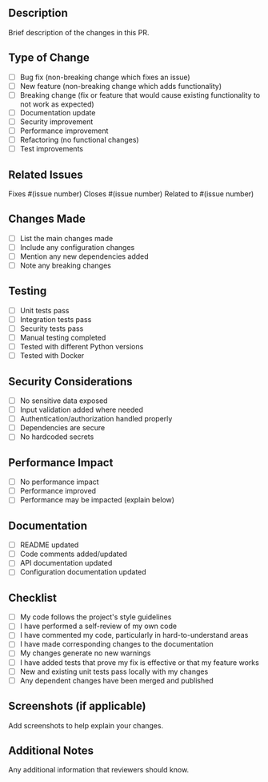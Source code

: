 ## Description
Brief description of the changes in this PR.

## Type of Change
- [ ] Bug fix (non-breaking change which fixes an issue)
- [ ] New feature (non-breaking change which adds functionality)
- [ ] Breaking change (fix or feature that would cause existing functionality to not work as expected)
- [ ] Documentation update
- [ ] Security improvement
- [ ] Performance improvement
- [ ] Refactoring (no functional changes)
- [ ] Test improvements

## Related Issues
Fixes #(issue number)
Closes #(issue number)
Related to #(issue number)

## Changes Made
- [ ] List the main changes made
- [ ] Include any configuration changes
- [ ] Mention any new dependencies added
- [ ] Note any breaking changes

## Testing
- [ ] Unit tests pass
- [ ] Integration tests pass
- [ ] Security tests pass
- [ ] Manual testing completed
- [ ] Tested with different Python versions
- [ ] Tested with Docker

## Security Considerations
- [ ] No sensitive data exposed
- [ ] Input validation added where needed
- [ ] Authentication/authorization handled properly
- [ ] Dependencies are secure
- [ ] No hardcoded secrets

## Performance Impact
- [ ] No performance impact
- [ ] Performance improved
- [ ] Performance may be impacted (explain below)

## Documentation
- [ ] README updated
- [ ] Code comments added/updated
- [ ] API documentation updated
- [ ] Configuration documentation updated

## Checklist
- [ ] My code follows the project's style guidelines
- [ ] I have performed a self-review of my own code
- [ ] I have commented my code, particularly in hard-to-understand areas
- [ ] I have made corresponding changes to the documentation
- [ ] My changes generate no new warnings
- [ ] I have added tests that prove my fix is effective or that my feature works
- [ ] New and existing unit tests pass locally with my changes
- [ ] Any dependent changes have been merged and published

## Screenshots (if applicable)
Add screenshots to help explain your changes.

## Additional Notes
Any additional information that reviewers should know.
